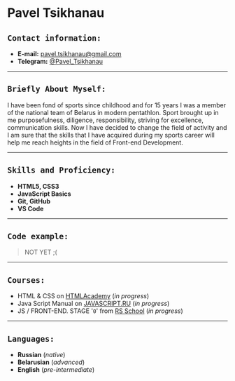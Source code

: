 # **Pavel Tsikhanau**
## **`Contact information:`**
* **E-mail:** [pavel.tsikhanau@gmail.com](pavel.tsikhanau@gmail.com)
* **Telegram:** [@Pavel_Tsikhanau](https://msng.link/o/?Pavel_Tsikhanau=tg)

***
## **`Briefly About Myself:`** 
I have been fond of sports since childhood and for 15 years I was a member of the national team of Belarus in modern pentathlon.
Sport brought up in me purposefulness, diligence, responsibility, striving for excellence, communication skills.
Now I have decided to change the field of activity and I am sure that the skills that I have acquired during my sports career will help me reach heights in the field of Front-end Development.
***
## **`Skills and Proficiency:`**
* **HTML5, CSS3**
* **JavaScript Basics**
* **Git, GitHub**
* **VS Code**
***
## **`Code example:`**
>NOT YET ;(

***
## **`Courses:`**
* HTML & CSS on [HTMLAcademy](https://htmlacademy.ru/courses) (_in progress_)
* Java Script Manual on [JAVASCRIPT.RU](https://learn.javascript.ru/) (_in progress_)
* JS / FRONT-END. STAGE '`0`' from [RS School](https://rs.school/) (_in progress_)
***
## **`Languages:`**
* **Russian** (_native_)
* **Belarusian** (_advanced_)
* **English** (_pre-intermediate_)
